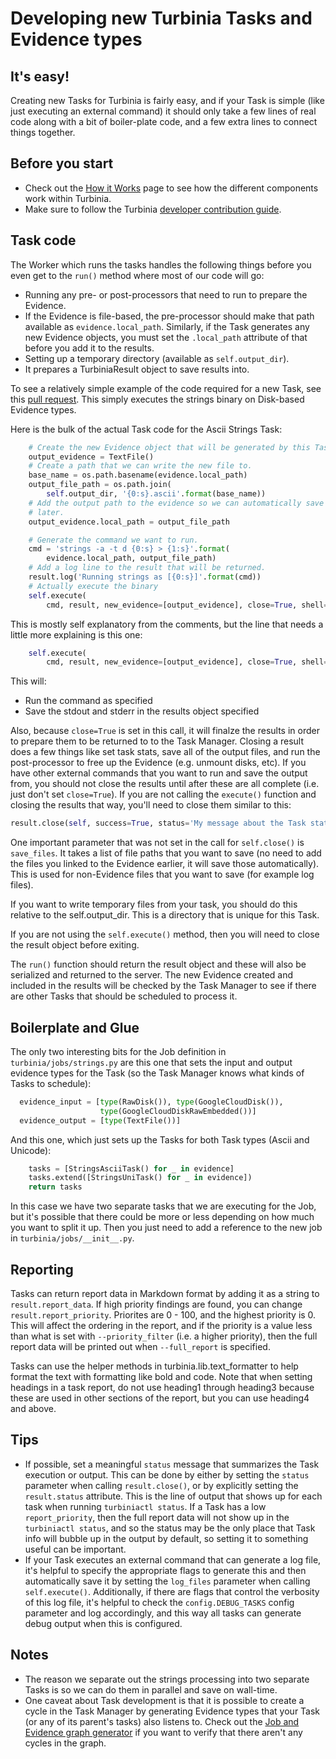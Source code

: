 # Developing new Turbinia Tasks and Evidence types

## It's easy!

Creating new Tasks for Turbinia is fairly easy, and if your Task is simple (like
just executing an external command) it should only take a few lines of real code
along with a bit of boiler-plate code, and a few extra lines to connect things
together.

## Before you start

*   Check out the [How it Works](../user/how-it-works.md) page to see how the different
    components work within Turbinia.
*   Make sure to follow the Turbinia
    [developer contribution guide](contributing.md).

## Task code

The Worker which runs the tasks handles the following things before you even get
to the `run()` method where most of our code will go:

*   Running any pre- or post-processors that need to run to prepare the
    Evidence.
*   If the Evidence is file-based, the pre-processor should make that path
    available as `evidence.local_path`. Similarly, if the Task generates any new
    Evidence objects, you must set the `.local_path` attribute of that before
    you add it to the results.
*   Setting up a temporary directory (available as `self.output_dir`).
*   It prepares a TurbiniaResult object to save results into.

To see a relatively simple example of the code required for a new Task, see this
[pull request](https://github.com/google/turbinia/pull/207). This simply
executes the strings binary on Disk-based Evidence types.

Here is the bulk of the actual Task code for the Ascii Strings Task:

```python
    # Create the new Evidence object that will be generated by this Task.
    output_evidence = TextFile()
    # Create a path that we can write the new file to.
    base_name = os.path.basename(evidence.local_path)
    output_file_path = os.path.join(
        self.output_dir, '{0:s}.ascii'.format(base_name))
    # Add the output path to the evidence so we can automatically save it
    # later.
    output_evidence.local_path = output_file_path

    # Generate the command we want to run.
    cmd = 'strings -a -t d {0:s} > {1:s}'.format(
        evidence.local_path, output_file_path)
    # Add a log line to the result that will be returned.
    result.log('Running strings as [{0:s}]'.format(cmd))
    # Actually execute the binary
    self.execute(
        cmd, result, new_evidence=[output_evidence], close=True, shell=True)
```

This is mostly self explanatory from the comments, but the line that needs a
little more explaining is this one:

```python
    self.execute(
        cmd, result, new_evidence=[output_evidence], close=True, shell=True)
```

This will:

*   Run the command as specified
*   Save the stdout and stderr in the results object specified

Also, because `close=True` is set in this call, it will finalze the results in
order to prepare them to be returned to to the Task Manager. Closing a result
does a few things like set task stats, save all of the output files, and run the
post-processor to free up the Evidence (e.g. unmount disks, etc). If you have
other external commands that you want to run and save the output from, you
should not close the results until after these are all complete (i.e. just don't
set `close=True`). If you are not calling the `execute()` function and closing
the results that way, you'll need to close them similar to this:

```python
result.close(self, success=True, status='My message about the Task status')
```

One important parameter that was not set in the call for `self.close()` is
`save_files`. It takes a list of file paths that you want to save (no need to
add the files you linked to the Evidence earlier, it will save those
automatically). This is used for non-Evidence files that you want to save (for
example log files).

If you want to write temporary files from your task, you should do this relative
to the self.output_dir. This is a directory that is unique for this Task.

If you are not using the `self.execute()` method, then you will need to close
the result object before exiting.

The `run()` function should return the result object and these will also be
serialized and returned to the server. The new Evidence created and included in
the results will be checked by the Task Manager to see if there are other Tasks
that should be scheduled to process it.

## Boilerplate and Glue

The only two interesting bits for the Job definition in
`turbinia/jobs/strings.py` are this one that sets the input and output evidence
types for the Task (so the Task Manager knows what kinds of Tasks to schedule):

```python
  evidence_input = [type(RawDisk()), type(GoogleCloudDisk()),
                    type(GoogleCloudDiskRawEmbedded())]
  evidence_output = [type(TextFile())]
```

And this one, which just sets up the Tasks for both Task types (Ascii and
Unicode):

```python
    tasks = [StringsAsciiTask() for _ in evidence]
    tasks.extend([StringsUniTask() for _ in evidence])
    return tasks
```

In this case we have two separate tasks that we are executing for the Job, but
it's possible that there could be more or less depending on how much you want to
split it up. Then you just need to add a reference to the new job in
`turbinia/jobs/__init__.py`.

## Reporting

Tasks can return report data in Markdown format by adding it as a string to
`result.report_data`.  If high priority findings are found, you can change
`result.report_priority`.  Priorites are 0 - 100, and the highest priority is 0.
This will affect the ordering in the report, and if the priority is a value less
than what is set with `--priority_filter` (i.e. a higher priority), then the
full report data will be printed out when `--full_report` is specified.

Tasks can use the helper methods in turbinia.lib.text_formatter to help format
the text with formatting like bold and code.  Note that when setting headings in
a task report, do not use heading1 through heading3 because these are used in
other sections of the report, but you can use heading4 and above.

## Tips
*   If possible, set a meaningful `status` message that summarizes the Task
    execution or output.  This can be done by either by setting the `status`
    parameter when calling `result.close()`, or by explicitly setting the
    `result.status` attribute.  This is the line of output that shows up
    for each task when running `turbiniactl status`.  If a Task has a
    low `report_priority`, then the full report data will not show up in
    the `turbiniactl status`, and so the status may be the only place that
    Task info will bubble up in the output by default, so setting it to
    something useful can be important.
*   If your Task executes an external command that can generate a log file,
    it's helpful to specify the appropriate flags to generate this and then
    automatically save it by setting the `log_files` parameter when calling
    `self.execute()`.  Additionally, if there are flags that control the
    verbosity of this log file, it's helpful to check the `config.DEBUG_TASKS`
    config parameter and log accordingly, and this way all tasks can generate
    debug output when this is configured.

## Notes

*   The reason we separate out the strings processing into two separate Tasks is
    so we can do them in parallel and save on wall-time.
*   One caveat about Task development is that it is possible to create a cycle
    in the Task Manager by generating Evidence types that your Task (or any of
    its parent's tasks) also listens to. Check out the
    [Job and Evidence graph generator](https://github.com/google/turbinia/blob/master/tools/turbinia_job_graph.py)
    if you want to verify that there aren't any cycles in the graph.
